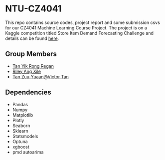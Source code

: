 # NTU-CZ4041
This repo contains source codes, project report and some submission csvs for our CZ4041 Machine Learning Course Project. The project is on a Kaggle competition titled Store Item Demand Forecasting Challenge and details can be found [here](https://www.kaggle.com/competitions/demand-forecasting-kernels-only/overview).

## Group Members
- [Tan Yik Rong Regan](https://github.com/reggyiseggy)
- [Riley Ang Xile](https://github.com/rileyang1)
- [Tan Zuu-Yuaan@Victor Tan](https://github.com/victortanzy123)

## Dependencies
- Pandas
- Numpy
- Matplotlib
- Plotly
- Seaborn
- Sklearn
- Statsmodels
- Optuna
- xgboost
- pmd autoarima
